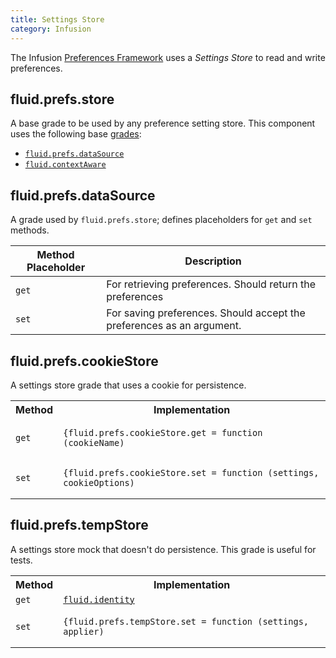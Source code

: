 ```yaml
---
title: Settings Store
category: Infusion
---
```


The Infusion [Preferences Framework](PreferencesFramework.md) uses a _Settings Store_ to read and
write preferences.

## fluid.prefs.store

A base grade to be used by any preference setting store.
This component uses the following base [grades](ComponentGrades.md):

* [`fluid.prefs.dataSource`](#fluidprefsdatasource)
* [`fluid.contextAware`](ContextAwareness.md)

## fluid.prefs.dataSource

A grade used by `fluid.prefs.store`; defines placeholders for `get` and `set` methods.

Method Placeholder  | Description
------------------- | -----------
`get`  | For retrieving preferences. Should return the preferences
`set`  | For saving preferences. Should accept the preferences as an argument.

## fluid.prefs.cookieStore

A settings store grade that uses a cookie for persistence.

<table>
    <tbody>
        <tr>
            <th>Method</th><th>Implementation</th>
        </tr>
        <tr>
            <td><code>get</code></td>
            <td><pre class="highlight"><code class="hljs javascript">{fluid.prefs.cookieStore.get = function (cookieName)</code></pre></td>
        </tr>
        <tr>
            <td><code>set</code></td>
            <td><pre class="highlight"><code class="hljs javascript">{fluid.prefs.cookieStore.set = function (settings, cookieOptions)</code></pre></td>
        </tr>
    </tbody>
</table>

## fluid.prefs.tempStore

A settings store mock that doesn't do persistence. This grade is useful for tests.

<table>
    <tbody>
        <tr>
            <th>Method</th><th>Implementation</th>
        </tr>
        <tr>
            <td><code>get</code></td>
            <td><code><a href="CoreAPI.md#fluididentityarg">fluid.identity</a></code></td>
        </tr>
        <tr>
            <td><code>set</code></td>
            <td><pre class="highlight"><code class="hljs javascript">{fluid.prefs.tempStore.set = function (settings, applier)</code></pre></td>
        </tr>
    </tbody>
</table>
